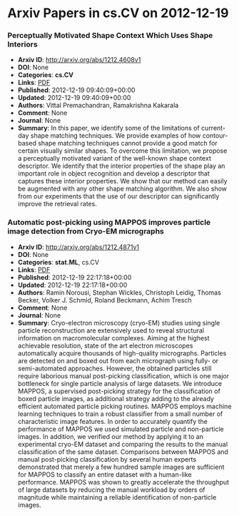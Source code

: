# Arxiv Papers in cs.CV on 2012-12-19
### Perceptually Motivated Shape Context Which Uses Shape Interiors
- **Arxiv ID**: http://arxiv.org/abs/1212.4608v1
- **DOI**: None
- **Categories**: **cs.CV**
- **Links**: [PDF](http://arxiv.org/pdf/1212.4608v1)
- **Published**: 2012-12-19 09:40:09+00:00
- **Updated**: 2012-12-19 09:40:09+00:00
- **Authors**: Vittal Premachandran, Ramakrishna Kakarala
- **Comment**: None
- **Journal**: None
- **Summary**: In this paper, we identify some of the limitations of current-day shape matching techniques. We provide examples of how contour-based shape matching techniques cannot provide a good match for certain visually similar shapes. To overcome this limitation, we propose a perceptually motivated variant of the well-known shape context descriptor. We identify that the interior properties of the shape play an important role in object recognition and develop a descriptor that captures these interior properties. We show that our method can easily be augmented with any other shape matching algorithm. We also show from our experiments that the use of our descriptor can significantly improve the retrieval rates.



### Automatic post-picking using MAPPOS improves particle image detection from Cryo-EM micrographs
- **Arxiv ID**: http://arxiv.org/abs/1212.4871v1
- **DOI**: None
- **Categories**: **stat.ML**, cs.CV
- **Links**: [PDF](http://arxiv.org/pdf/1212.4871v1)
- **Published**: 2012-12-19 22:17:18+00:00
- **Updated**: 2012-12-19 22:17:18+00:00
- **Authors**: Ramin Norousi, Stephan Wickles, Christoph Leidig, Thomas Becker, Volker J. Schmid, Roland Beckmann, Achim Tresch
- **Comment**: None
- **Journal**: None
- **Summary**: Cryo-electron microscopy (cryo-EM) studies using single particle reconstruction are extensively used to reveal structural information on macromolecular complexes. Aiming at the highest achievable resolution, state of the art electron microscopes automatically acquire thousands of high-quality micrographs. Particles are detected on and boxed out from each micrograph using fully- or semi-automated approaches. However, the obtained particles still require laborious manual post-picking classification, which is one major bottleneck for single particle analysis of large datasets. We introduce MAPPOS, a supervised post-picking strategy for the classification of boxed particle images, as additional strategy adding to the already efficient automated particle picking routines. MAPPOS employs machine learning techniques to train a robust classifier from a small number of characteristic image features. In order to accurately quantify the performance of MAPPOS we used simulated particle and non-particle images. In addition, we verified our method by applying it to an experimental cryo-EM dataset and comparing the results to the manual classification of the same dataset. Comparisons between MAPPOS and manual post-picking classification by several human experts demonstrated that merely a few hundred sample images are sufficient for MAPPOS to classify an entire dataset with a human-like performance. MAPPOS was shown to greatly accelerate the throughput of large datasets by reducing the manual workload by orders of magnitude while maintaining a reliable identification of non-particle images.



